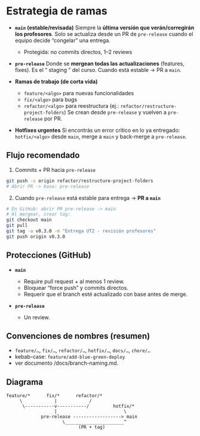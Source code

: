 # Estrategia de ramas

* **`main` (estable/revisada)**
  Siempre la **última versión que verán/corregirán los profesores**. Solo se actualiza desde un PR de `pre-release` cuando el equipo decide “congelar” una entrega.

  * Protegida: no commits directos, 1–2 reviews

* **`pre-release`**
  Donde se **mergean todas las actualizaciones** (features, fixes). Es el “ staging ” del curso. Cuando está estable → PR a `main`.

* **Ramas de trabajo (de corta vida)**

  * `feature/<algo>` para nuevas funcionalidades
  * `fix/<algo>` para bugs
  * `refactor/<algo>` para reestructura (ej.: `refactor/restructure-project-folders`)
    Se crean desde `pre-release` y vuelven a `pre-release` por PR.

* **Hotfixes urgentes**
  Si encontrás un error crítico en lo ya entregado: `hotfix/<algo>` desde `main`, merge a `main` y back-merge a `pre-release`.

## Flujo recomendado

1. Commits + PR hacia `pre-release`

```bash
git push -u origin refactor/restructure-project-folders
# Abrir PR -> base: pre-release
```

2. Cuando `pre-release` está estable para entrega → **PR a `main`**

```bash
# En GitHub: abrir PR pre-release -> main
# Al mergear, crear tag:
git checkout main
git pull
git tag -a v0.3.0 -m "Entrega UT2 - revisión profesores"
git push origin v0.3.0
```

## Protecciones (GitHub)

* **`main`**

  * Require pull request + al menos 1 review.
  * Bloquear “force push” y commits directos.
  * Requerir que el branch esté actualizado con base antes de merge.

* **`pre-release`**

  * Un review.


## Convenciones de nombres (resumen)

* `feature/…`, `fix/…`, `refactor/…`, `hotfix/…`, `docs/…`, `chore/…`
* kebab-case: `feature/add-blue-green-deploy`
* ver documento /docs/branch-naming.md.

## Diagrama

```
feature/*      fix/*      refactor/*
     \            |            /
      \-----------v-----------/         hotfix/*
                  |                         \
             pre-release ------------------> main
                     \______________________^
                           (PR + tag)
```
